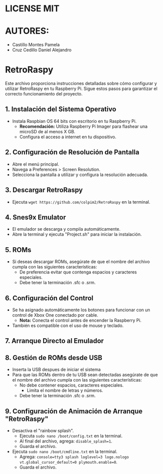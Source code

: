 # LICENSE MIT
# AUTORES:
- Castillo Montes Pamela
- Cruz Cedillo Daniel Alejandro
# RetroRaspy

Este archivo proporciona instrucciones detalladas sobre cómo configurar y utilizar RetroRaspy en tu Raspberry Pi. Sigue estos pasos para garantizar el correcto funcionamiento del proyecto.

## 1. Instalación del Sistema Operativo

- Instala Raspbian OS 64 bits con escritorio en tu Raspberry Pi.
  - **Recomendación:** Utiliza Raspberry Pi Imager para flashear una microSD de al menos X GB.
  - Configura el acceso a internet en tu dispositivo.

## 2. Configuración de Resolución de Pantalla

- Abre el menú principal.
- Navega a Preferences > Screen Resolution.
- Selecciona la pantalla a utilizar y configura la resolución adecuada.


## 3. Descargar RetroRaspy

- Ejecuta `wget https://github.com/colpim2/RetroRaspy` en la terminal.

## 4. Snes9x Emulator

- El emulador se descarga y compila automáticamente.
- Abre la terminal y ejecuta "Project.sh" para iniciar la instalación.

## 5. ROMs

- Si deseas descargar ROMs, asegúrate de que el nombre del archivo cumpla con las siguientes características:
  - De preferencia evitar que contenga espacios y caracteres especiales.
  - Debe tener la terminación .sfc o .srm.

## 6. Configuración del Control

- Se ha asignado automáticamente los botones para funcionar con un control de Xbox One conectado por cable.
  - **Nota:** Conecta el control antes de encender la Raspberry Pi.
- También es compatible con el uso de mouse y teclado.

## 7. Arranque Directo al Emulador

## 8. Gestión de ROMs desde USB

- Inserta la USB despues de iniciar el sistema
- Para que las ROMs dentro de tu USB sean detectadas asegúrate de que el nombre del archivo cumpla con las siguientes características:
  - No debe contener espacios, caracteres especiales.
    - Limita el nombre de letras y números.
  - Debe tener la terminación .sfc o .srm.

## 9. Configuración de Animación de Arranque "RetroRaspy"

- Desactiva el "rainbow splash".
  - Ejecuta `sudo nano /boot/config.txt` en la terminal.
  - Al final del archivo, agrega: `disable_splash=1`.
  - Guarda el archivo.
- Ejecuta `sudo nano /boot/cmdline.txt` en la terminal.
  - Agrega: `console=tty3 splash loglevel=3 logo.nologo vt.global_cursor_default=0 plymouth.enable=0`.
  - Guarda el archivo.
